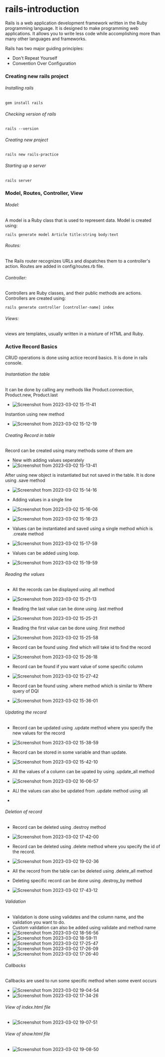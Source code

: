 # rails-introduction

Rails is a web application development framework written in the Ruby programming language. 
It is designed to make programming web applications.
It allows you to write less code while accomplishing more than many other languages and frameworks.

Rails has two major guiding principles:
* Don't Repeat Yourself
* Convention Over Configuration

### Creating new rails project

###### Installing rails
```
gem install rails
```
###### Checking version of rails
```
rails --version
```
###### Creating new project
```
rails new rails-practice
```

###### Starting up a server
```
rails server
```

### Model, Routes, Controller, View

###### Model:
A model is a Ruby class that is used to represent data. 
Model is created using:
```
rails generate model Article title:string body:text
```
###### Routes:
The Rails router recognizes URLs and dispatches them to a controller's action.
Routes are added in config/routes.rb file.
###### Controller:
Controllers are Ruby classes, and their public methods are actions.
Controllers are created using:
```
rails generate controller [controller-name] index
```
###### Views:
views are templates, usually written in a mixture of HTML and Ruby.

### Active Record Basics

CRUD operations is done using actice record basics.
It is done in rails console.

###### Instantiation the table
It can be done by calling any methods like Product.connection, Product.new, Product.last

* ![Screenshot from 2023-03-02 15-11-41](https://user-images.githubusercontent.com/125340521/222445455-7bef4ced-cf5a-4c2e-9b11-0f1d1cfa52cb.png)

Instantion using new method

* ![Screenshot from 2023-03-02 15-12-19](https://user-images.githubusercontent.com/125340521/222445496-bb96b419-2187-4d96-b6e1-8653430800a2.png)

###### Creating Record in table

Record can be created using many methods some of them are

* New with adding values seperately
* ![Screenshot from 2023-03-02 15-13-41](https://user-images.githubusercontent.com/125340521/222445526-4afe397f-abde-4692-8057-2b63e8d88edf.png)

After using new object is instantiated but not saved in the table.
It is done using .save method

* ![Screenshot from 2023-03-02 15-14-16](https://user-images.githubusercontent.com/125340521/222445598-8feb8cff-39ab-4ac1-ad18-8541a3d910f5.png)

* Adding values in a single line
* ![Screenshot from 2023-03-02 15-16-06](https://user-images.githubusercontent.com/125340521/222445621-a34399b5-0fbd-411b-af98-e4da1f66ea0d.png)
* ![Screenshot from 2023-03-02 15-16-23](https://user-images.githubusercontent.com/125340521/222445665-8aaba3ae-53b4-4cc5-a013-7a4a03e2bb34.png)

* Values can be instantiated and saved using a single method which is .create method
* ![Screenshot from 2023-03-02 15-17-59](https://user-images.githubusercontent.com/125340521/222445716-43495236-8684-48d0-9e72-e81127f9549c.png)

* Values can be added using loop.
* ![Screenshot from 2023-03-02 15-19-59](https://user-images.githubusercontent.com/125340521/222445743-218da2b5-5bad-4270-8936-200c405a2247.png)

###### Reading the values

* All the records can be displayed using .all method
* ![Screenshot from 2023-03-02 15-21-13](https://user-images.githubusercontent.com/125340521/222445786-753fdf01-118b-4be3-b34e-d5da281378da.png)

* Reading the last value can be done using .last method
* ![Screenshot from 2023-03-02 15-25-21](https://user-images.githubusercontent.com/125340521/222445806-ab43a5bd-6251-43dc-9c1f-64ead22e719c.png)

* Reading the first value can be done using .first method
* ![Screenshot from 2023-03-02 15-25-58](https://user-images.githubusercontent.com/125340521/222445825-c2563eb8-ac8e-4afc-a7e5-fe6d24be5be9.png)

* Record can be found using .find which will take id to find the record
* ![Screenshot from 2023-03-02 15-26-18](https://user-images.githubusercontent.com/125340521/222445860-4142fa26-7545-4c90-85af-f4e67a17b94e.png)

* Record can be found if you want value of some specific column
* ![Screenshot from 2023-03-02 15-27-42](https://user-images.githubusercontent.com/125340521/222445915-263c1503-fe90-4dcc-ae8b-f4afc7b4fdc9.png)

* Record can be found using .where method which is similar to Where query of DQl
* ![Screenshot from 2023-03-02 15-36-01](https://user-images.githubusercontent.com/125340521/222445956-212d7a10-51dc-4420-ae1d-7fb1cc8eff82.png)

###### Updating the record

* Record can be updated using .update method where you specify the new values for the record
* ![Screenshot from 2023-03-02 15-38-59](https://user-images.githubusercontent.com/125340521/222445992-afd3bcdc-6b66-4554-8f2d-6ef4116d4cc0.png)

* Record can be stored in some variable and than update.
* ![Screenshot from 2023-03-02 15-42-10](https://user-images.githubusercontent.com/125340521/222446187-79236587-d6a3-4e45-8fab-56a3ceea69bc.png)

* All the values of a column can be upated by using .update_all method
* ![Screenshot from 2023-03-02 16-06-57](https://user-images.githubusercontent.com/125340521/222446229-ca6c2406-63a3-47fb-93b8-13096f3e10c8.png)
 
* ALl the values can also be updated from .update method using :all
* 

###### Deletion of record

* Record can be deleted using .destroy method
* ![Screenshot from 2023-03-02 17-42-00](https://user-images.githubusercontent.com/125340521/222446778-92d18964-aee7-4db0-9505-585d6916cdbd.png)
* Record can be deleted using .delete method where you specify the id of the record.
* ![Screenshot from 2023-03-02 19-02-36](https://user-images.githubusercontent.com/125340521/222446822-bbc3babb-2ddc-4152-990b-ac73bacce9c9.png)
* All the record from the table can be deleted using .delete_all method

* Deleting specific record can be done using .destroy_by method
* ![Screenshot from 2023-03-02 17-43-12](https://user-images.githubusercontent.com/125340521/222446864-f3f589f2-e49a-4f95-bd6c-b4a80a1c5b3c.png)

###### Validation

* Validation is done using validates and the column name, and the validation you want to do.
* Custom validation can also be added using validate and method name
* ![Screenshot from 2023-03-02 18-56-56](https://user-images.githubusercontent.com/125340521/222446946-5c142160-5a13-4f65-ace3-0f2ec2eebaa4.png)
* ![Screenshot from 2023-03-02 18-59-11](https://user-images.githubusercontent.com/125340521/222446986-c02f43f1-842a-4083-aed5-90171cd6d80f.png)
* ![Screenshot from 2023-03-02 17-25-47](https://user-images.githubusercontent.com/125340521/222447032-1f2365d1-bef3-4074-8d54-498779f308c6.png)
* ![Screenshot from 2023-03-02 17-26-09](https://user-images.githubusercontent.com/125340521/222447064-3095a4db-fb18-4235-ac90-6138e2a6dc5a.png)
* ![Screenshot from 2023-03-02 17-26-40](https://user-images.githubusercontent.com/125340521/222447113-66ce2f6b-bb4f-44f1-a3a3-015c65d94282.png)

###### Callbacks

Callbacks are used to run some specific method when some event occurs
* ![Screenshot from 2023-03-02 19-04-54](https://user-images.githubusercontent.com/125340521/222447205-d7191b4f-7047-456e-937e-148a5291d468.png)
* ![Screenshot from 2023-03-02 17-34-26](https://user-images.githubusercontent.com/125340521/222447150-3cbf603e-6da0-4d90-9f7e-3463fd5f3aed.png)

###### View of index.html file
* ![Screenshot from 2023-03-02 19-07-51](https://user-images.githubusercontent.com/125340521/222447293-3d837dcf-2621-4048-b810-c3b5c59b2a61.png)

###### View of show.html file
* ![Screenshot from 2023-03-02 19-08-50](https://user-images.githubusercontent.com/125340521/222447348-db3f8d00-22e1-40ff-8897-af004c629a40.png)
